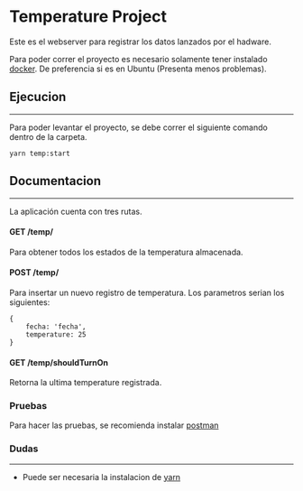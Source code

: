 # Temperature Project
Este es el webserver para registrar los datos lanzados por el hadware.

Para poder correr el proyecto es necesario solamente tener instalado [docker](https://www.digitalocean.com/community/tutorials/how-to-install-and-use-docker-on-ubuntu-16-04). De preferencia si es en Ubuntu (Presenta menos problemas).

## Ejecucion
---
Para poder levantar el proyecto, se debe correr el siguiente comando dentro de la carpeta.
```
yarn temp:start
```

## Documentacion
---
La aplicación cuenta con tres rutas.

#### GET /temp/
Para obtener todos los estados de la temperatura almacenada.

#### POST /temp/
Para insertar un nuevo registro de temperatura. Los parametros serian los siguientes:
```
{
    fecha: 'fecha',
    temperature: 25
}
```
#### GET /temp/shouldTurnOn
Retorna la ultima temperature registrada.

### Pruebas
Para hacer las pruebas, se recomienda instalar [postman](https://www.getpostman.com/)


### Dudas
---
* Puede ser necesaria la instalacion de [yarn](https://yarnpkg.com/lang/en/docs/install/)
